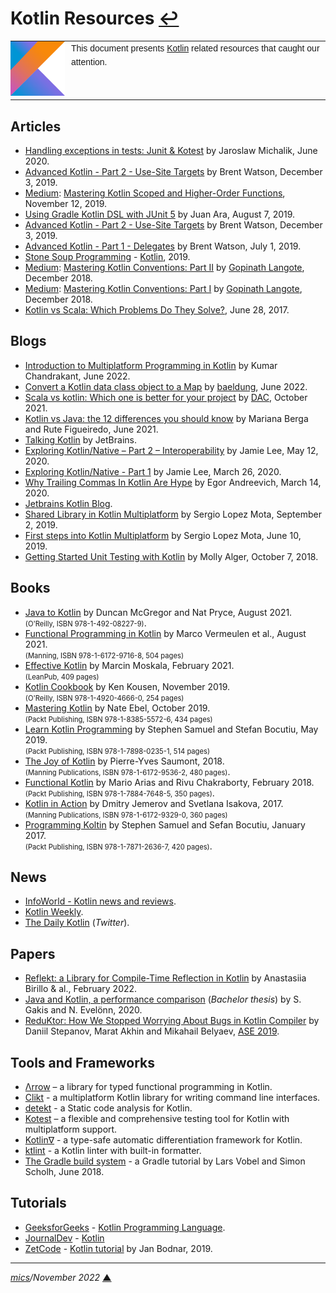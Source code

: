 # <span id="top">Kotlin Resources</span> <span style="size:30%;"><a href="README.md">↩</a></span>

<table style="font-family:Helvetica,Arial;font-size:14px;line-height:1.6;">
  <tr>
  <td style="border:0;padding:0 10px 0 0;min-width:25%;"><a href="https://kotlinlang.org/" rel="external"><img src="./docs/kotlin.png" width="100" alt="Kotlin project"/></a></td>
  <td style="border:0;padding:0;vertical-align:text-top;">This document presents <a href="https://kotlinlang.org/" rel="external">Kotlin</a> related resources that caught our attention.
  </td>
  </tr>
</table>

## <span id="articles">Articles</span>

- [Handling exceptions in tests: Junit & Kotest][article_junit] by Jaroslaw Michalik, June 2020.
- [Advanced Kotlin - Part 2 - Use-Site Targets](https://americanexpress.io/advanced-kotlin-use-site-targets/) by Brent Watson, December 3, 2019.
- [Medium]: [Mastering Kotlin Scoped and Higher-Order Functions](https://blog.kotlin-academy.com/mastering-kotlin-scoped-and-higher-order-functions-23e2dd34d660), November 12, 2019.
- [Using Gradle Kotlin DSL with JUnit 5](https://technology.lastminute.com/junit5-kotlin-and-gradle-dsl/) by Juan Ara, August 7, 2019.
- [Advanced Kotlin - Part 2 - Use-Site Targets](https://americanexpress.io/advanced-kotlin-use-site-targets/) by Brent Watson, December 3, 2019.
- [Advanced Kotlin - Part 1 - Delegates](https://americanexpress.io/advanced-kotlin-delegates/) by Brent Watson, July 1, 2019.
- [Stone Soup Programming](https://stonesoupprogramming.com/) - [Kotlin](https://stonesoupprogramming.com/category/kotlin/), 2019.
- [Medium]: [Mastering Kotlin Conventions: Part II](https://medium.com/insiden26/mastering-kotlin-conventions-get-set-in-rangeto-part-ii-6b0cce3fbe16) by [Gopinath Langote](https://medium.com/@gopinathlangote), December 2018.
- [Medium]: [Mastering Kotlin Conventions: Part I](https://medium.com/insiden26/mastering-kotlin-conventions-plus-minus-compareto-inc-dec-times-div-part-i-1a34b20aaf4) by [Gopinath Langote](https://medium.com/@gopinathlangote), December 2018.
- [Kotlin vs Scala: Which Problems Do They Solve?][article_kotlin_scala], June 28, 2017.

## <span id="blogs">Blogs</span>

- [Introduction to Multiplatform Programming in Kotlin][blog_chandrakant] by Kumar Chandrakant, June 2022.
- [Convert a Kotlin data class object to a Map](https://www.baeldung.com/kotlin/data-class-to-map) by [baeldung](https://www.baeldung.com/kotlin/author/baeldung), June 2022.
- [Scala vs kotlin: Which one is better for your project](blog_dac) by [DAC](https://dac.digital/about/), October 2021.
- [Kotlin vs Java: the 12 differences you should know][blog_berga] by Mariana Berga and Rute Figueiredo, June 2021.
- [Talking Kotlin](https://talkingkotlin.com/) by JetBrains.
- [Exploring Kotlin/Native – Part 2 – Interoperability](https://bignerdranch.com/blog/exploring-kotlin-native-part-2-interoperability/) by Jamie Lee, May 12, 2020.
- [Exploring Kotlin/Native - Part 1][blog_exploring] by Jamie Lee, March 26, 2020.
- [Why Trailing Commas In Kotlin Are Hype](https://blog.egorand.me/why-trailing-commas-in-kotlin-are-hype/) by Egor Andreevich, March 14, 2020.
- [Jetbrains Kotlin Blog](https://blog.jetbrains.com/kotlin/).
- [Shared Library in Kotlin Multiplatform](https://blog.karumi.com/shared-library-in-kotlin-multiplatform/) by Sergio Lopez Mota, September 2, 2019.
- [First steps into Kotlin Multiplatform](https://blog.karumi.com/first-steps-into-kotlin-multiplatform/) by Sergio Lopez Mota, June 10, 2019.
- [Getting Started Unit Testing with Kotlin](https://spin.atomicobject.com/2018/10/07/kotlin-unit-testing/) by Molly Alger, October 7, 2018.

## <span id="books">Books</span>

- [Java to Kotlin][book_mcgregor] by Duncan McGregor and Nat Pryce, August 2021.<br/><span style="font-size:80%;">(O'Reilly, ISBN 978-1-492-08227-9)</span>.
- [Functional Programming in Kotlin][book_vermeulen] by Marco Vermeulen et al., August 2021.<br/><span style="font-size:80%;">(Manning, ISBN 978-1-6172-9716-8, 504 pages)</span>
- [Effective Kotlin][book_moskala] by Marcin Moskala, February 2021.<br/><span style="font-size:80%;">(LeanPub, 409 pages)</span>
- [Kotlin Cookbook][book_kotlin_cookbook] by Ken Kousen, November 2019.<br/><span style="font-size:80%;">(O'Reilly, ISBN 978-1-4920-4666-0, 254 pages)</span>
- [Mastering Kotlin](https://www.packtpub.com/application-development/mastering-kotlin) by Nate Ebel, October 2019.<br/><span style="font-size:80%;">(Packt Publishing, ISBN 978-1-8385-5572-6, 434 pages)</span>
- [Learn Kotlin Programming][book_kotlin_programming] by Stephen Samuel and Stefan Bocutiu, May 2019.<br/><span style="font-size:80%;">(Packt Publishing, ISBN 978-1-7898-0235-1, 514 pages)</span>
- [The Joy of Kotlin][book_joy_kotlin] by Pierre-Yves Saumont, 2018.<br/><span style="font-size:80%;">(Manning Publications,  ISBN 978-1-6172-9536-2, 480 pages)</span>.
- [Functional Kotlin][book_functional_kotlin] by Mario Arias and Rivu Chakraborty, February 2018.<br/><span style="font-size:80%;">(Packt Publishing, ISBN 978-1-7884-7648-5, 350 pages)</span>.
- [Kotlin in Action][book_kotlin_in_action] by Dmitry Jemerov and Svetlana Isakova, 2017.<br/><span style="font-size:80%;">(Manning Publications, ISBN 978-1-6172-9329-0, 360 pages)</span>
- [Programming Koltin][book_programming_kotlin] by Stephen Samuel and Sefan Bocutiu, January 2017.<br/><span style="font-size:80%;">(Packt Publishing, ISBN 978-1-7871-2636-7, 420 pages)</span>.

## <span id="news">News</span>

- [InfoWorld - Kotlin news and reviews](https://www.infoworld.com/category/kotlin/).
- [Kotlin Weekly](http://www.kotlinweekly.net/#latest).
- [The Daily Kotlin](https://twitter.com/dailykotlin) (*Twitter*).

## <span id="papers">Papers</span>

- [Reflekt: a Library for Compile-Time Reflection in Kotlin](https://arxiv.org/abs/2202.06033) by Anastasiia Birillo &amp; al., February 2022.
- [Java and Kotlin, a performance comparison][paper_gakis] (*Bachelor thesis*) by S. Gakis and N. Evelönn, 2020.
- [ReduKtor: How We Stopped Worrying About Bugs in Kotlin Compiler][paper_stepanov] by Daniil Stepanov, Marat Akhin and Mikahail Belyaev, [ASE 2019](https://2019.ase-conferences.org/).

## <span id="tools">Tools and Frameworks</span>

- [&Lambda;rrow][arrow_home] &ndash; a library for typed functional programming in Kotlin.
- [Clikt][clikt_home] - a multiplatform Kotlin library for writing command line interfaces.
- [detekt][detekt_home] - a Static code analysis for Kotlin.
- [Kotest][kotest_home] &ndash; a flexible and comprehensive testing tool for Kotlin with multiplatform support.
- [Kotlin∇](https://github.com/breandan/kotlingrad) - a type-safe automatic differentiation framework for Kotlin.
- [ktlint] - a Kotlin linter with built-in formatter.
- [The Gradle build system][tool_vogella] - a Gradle tutorial by Lars Vobel and Simon Scholh, June 2018.

## <span id="tutorials">Tutorials</span>

- [GeeksforGeeks](https://www.geeksforgeeks.org/) - [Kotlin Programming Language](https://www.geeksforgeeks.org/kotlin-programming-language/).
- [JournalDev](https://www.journaldev.com/) - [Kotlin][tuto_journaldev]
- [ZetCode](http://zetcode.com/) - [Kotlin tutorial](http://zetcode.com/all/#kotlin) by Jan Bodnar, 2019.

***

*[mics](https://lampwww.epfl.ch/~michelou/)/November 2022* [**&#9650;**](#top)
<span id="bottom">&nbsp;</span>

<!-- link refs -->

[arrow_home]: https://arrow-kt.io/
[article_junit]: https://kotlintesting.com/handling-exceptions-in-tests/
[article_kotlin_scala]: https://superkotlin.com/kotlin-vs-scala/
[blog_berga]: https://www.imaginarycloud.com/blog/kotlin-vs-java/
[blog_chandrakant]: https://www.baeldung.com/kotlin/multiplatform-programming
[blog_dac]: https://dac.digital/scala-vs-kotlin-which-one-is-better-for-your-project/
[blog_exploring]: https://www.bignerdranch.com/blog/exploring-kotlin-native-part-1/
[book_functional_kotlin]: https://www.packtpub.com/application-development/functional-kotlin
[book_joy_kotlin]: https://www.manning.com/books/the-joy-of-kotlin
[book_kotlin_cookbook]: https://www.oreilly.com/library/view/kotlin-cookbook/9781492046660/
[book_kotlin_in_action]: https://www.manning.com/books/kotlin-in-action
[book_kotlin_programming]: https://www.packtpub.com/application-development/learn-kotlin-programming-second-edition
[book_mcgregor]: https://www.oreilly.com/library/view/java-to-kotlin/9781492082262/
[book_moskala]: https://leanpub.com/effectivekotlin
[book_programming_kotlin]: https://www.packtpub.com/in/application-development/programming-kotlin
[book_vermeulen]: https://www.manning.com/books/functional-programming-in-kotlin
[clikt_home]: https://ajalt.github.io/clikt/
[detekt_home]: https://detekt.github.io/detekt/
[kotest_home]: https://github.com/kotest/kotest
[ktlint]: https://ktlint.github.io/
[paper_gakis]: https://www.diva-portal.org/smash/record.jsf?pid=diva2%3A1443070&dswid=76
[paper_stepanov]: https://arxiv.org/abs/1909.07331
[medium]: https://medium.com/
[tool_vogella]: https://www.vogella.com/tutorials/Gradle/article.html
[tuto_journaldev]: https://www.journaldev.com/kotlin
